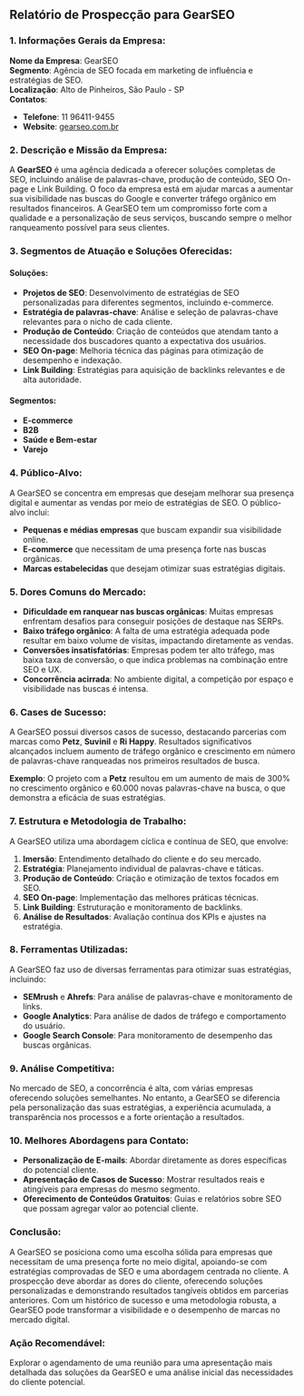 ## Relatório de Prospecção para GearSEO

### 1. Informações Gerais da Empresa:

**Nome da Empresa**: GearSEO  
**Segmento**: Agência de SEO focada em marketing de influência e estratégias de SEO.  
**Localização**: Alto de Pinheiros, São Paulo - SP  
**Contatos**:  
- **Telefone**: 11 96411-9455  
- **Website**: [gearseo.com.br](https://gearseo.com.br)  

### 2. Descrição e Missão da Empresa:

A **GearSEO** é uma agência dedicada a oferecer soluções completas de SEO, incluindo análise de palavras-chave, produção de conteúdo, SEO On-page e Link Building. O foco da empresa está em ajudar marcas a aumentar sua visibilidade nas buscas do Google e converter tráfego orgânico em resultados financeiros. A GearSEO tem um compromisso forte com a qualidade e a personalização de seus serviços, buscando sempre o melhor ranqueamento possível para seus clientes.

### 3. Segmentos de Atuação e Soluções Oferecidas:

#### Soluções:
- **Projetos de SEO**: Desenvolvimento de estratégias de SEO personalizadas para diferentes segmentos, incluindo e-commerce.
- **Estratégia de palavras-chave**: Análise e seleção de palavras-chave relevantes para o nicho de cada cliente.
- **Produção de Conteúdo**: Criação de conteúdos que atendam tanto a necessidade dos buscadores quanto a expectativa dos usuários.
- **SEO On-page**: Melhoria técnica das páginas para otimização de desempenho e indexação.
- **Link Building**: Estratégias para aquisição de backlinks relevantes e de alta autoridade.
  
#### Segmentos:
- **E-commerce**
- **B2B**
- **Saúde e Bem-estar**
- **Varejo**
  
### 4. Público-Alvo:

A GearSEO se concentra em empresas que desejam melhorar sua presença digital e aumentar as vendas por meio de estratégias de SEO. O público-alvo inclui:
- **Pequenas e médias empresas** que buscam expandir sua visibilidade online.
- **E-commerce** que necessitam de uma presença forte nas buscas orgânicas.
- **Marcas estabelecidas** que desejam otimizar suas estratégias digitais.

### 5. Dores Comuns do Mercado:

- **Dificuldade em ranquear nas buscas orgânicas**: Muitas empresas enfrentam desafios para conseguir posições de destaque nas SERPs.
- **Baixo tráfego orgânico**: A falta de uma estratégia adequada pode resultar em baixo volume de visitas, impactando diretamente as vendas.
- **Conversões insatisfatórias**: Empresas podem ter alto tráfego, mas baixa taxa de conversão, o que indica problemas na combinação entre SEO e UX.
- **Concorrência acirrada**: No ambiente digital, a competição por espaço e visibilidade nas buscas é intensa.

### 6. Cases de Sucesso:

A GearSEO possui diversos casos de sucesso, destacando parcerias com marcas como **Petz**, **Suvinil** e **Ri Happy**. Resultados significativos alcançados incluem aumento de tráfego orgânico e crescimento em número de palavras-chave ranqueadas nos primeiros resultados de busca.

**Exemplo**: O projeto com a **Petz** resultou em um aumento de mais de 300% no crescimento orgânico e 60.000 novas palavras-chave na busca, o que demonstra a eficácia de suas estratégias.

### 7. Estrutura e Metodologia de Trabalho:

A GearSEO utiliza uma abordagem cíclica e contínua de SEO, que envolve:
1. **Imersão**: Entendimento detalhado do cliente e do seu mercado.
2. **Estratégia**: Planejamento individual de palavras-chave e táticas.
3. **Produção de Conteúdo**: Criação e otimização de textos focados em SEO.
4. **SEO On-page**: Implementação das melhores práticas técnicas.
5. **Link Building**: Estruturação e monitoramento de backlinks.
6. **Análise de Resultados**: Avaliação contínua dos KPIs e ajustes na estratégia.

### 8. Ferramentas Utilizadas:

A GearSEO faz uso de diversas ferramentas para otimizar suas estratégias, incluindo:
- **SEMrush** e **Ahrefs**: Para análise de palavras-chave e monitoramento de links.
- **Google Analytics**: Para análise de dados de tráfego e comportamento do usuário.
- **Google Search Console**: Para monitoramento de desempenho das buscas orgânicas.

### 9. Análise Competitiva:

No mercado de SEO, a concorrência é alta, com várias empresas oferecendo soluções semelhantes. No entanto, a GearSEO se diferencia pela personalização das suas estratégias, a experiência acumulada, a transparência nos processos e a forte orientação a resultados.

### 10. Melhores Abordagens para Contato:

- **Personalização de E-mails**: Abordar diretamente as dores específicas do potencial cliente.
- **Apresentação de Casos de Sucesso**: Mostrar resultados reais e atingíveis para empresas do mesmo segmento.
- **Oferecimento de Conteúdos Gratuitos**: Guias e relatórios sobre SEO que possam agregar valor ao potencial cliente.

### Conclusão:

A GearSEO se posiciona como uma escolha sólida para empresas que necessitam de uma presença forte no meio digital, apoiando-se com estratégias comprovadas de SEO e uma abordagem centrada no cliente. A prospecção deve abordar as dores do cliente, oferecendo soluções personalizadas e demonstrando resultados tangíveis obtidos em parcerias anteriores. Com um histórico de sucesso e uma metodologia robusta, a GearSEO pode transformar a visibilidade e o desempenho de marcas no mercado digital. 

### Ação Recomendável:

Explorar o agendamento de uma reunião para uma apresentação mais detalhada das soluções da GearSEO e uma análise inicial das necessidades do cliente potencial.